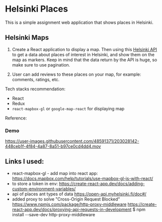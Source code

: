 # Helsinki Places

This is a simple assignment web application that shows places in Helsinki.

## Helsinki Maps

1. Create a React application to display a map. Then using this [Helsinki API](https://open-api.myhelsinki.fi/doc) to get a data about places of interest in Helsinki, and show them on the map as markers. Keep in mind that the data return by the API is huge, so make sure to use pagination.

2. User can add reviews to these places on your map, for example: comments, ratings, etc.

Tech stacks recommendation:
- React
- Redux
- `react-mapbox-gl` or `google-map-react`
  for displaying map

Reference:

### Demo
https://user-images.githubusercontent.com/48591371/203028142-448ceb1f-4f84-4a87-8a51-b97ce0cd4dd4.mov

## Links I used:
* react-mapbox-gl - add map into react app:
https://docs.mapbox.com/help/tutorials/use-mapbox-gl-js-with-react/
* to store a token in env:
https://create-react-app.dev/docs/adding-custom-environment-variables/
* api of places ant types of data
https://open-api.myhelsinki.fi/doc#/
* added proxy to solve "Cross-Origin Request Blocked"
https://www.npmjs.com/package/http-proxy-middleware
https://create-react-app.dev/docs/proxying-api-requests-in-development
$ npm install --save-dev http-proxy-middleware
